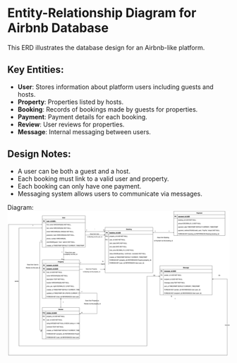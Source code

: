# Entity-Relationship Diagram for Airbnb Database

This ERD illustrates the database design for an Airbnb-like platform.

## Key Entities:
- **User**: Stores information about platform users including guests and hosts.
- **Property**: Properties listed by hosts.
- **Booking**: Records of bookings made by guests for properties.
- **Payment**: Payment details for each booking.
- **Review**: User reviews for properties.
- **Message**: Internal messaging between users.

## Design Notes:
- A user can be both a guest and a host.
- Each booking must link to a valid user and property.
- Each booking can only have one payment.
- Messaging system allows users to communicate via messages.

Diagram: ![ERD](the_airbnbERD.drawio.png)

